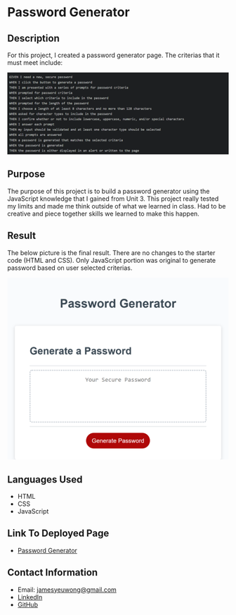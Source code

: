 # Password Generator

## Description

For this project, I created a password generator page. The criterias that it must meet include:

![This is an image of the criteria needed for password generator](/assets/image/criteria-screenshot.png)

## Purpose

The purpose of this project is to build a password generator using the JavaScript knowledge that I gained from Unit 3. This project really tested my limits and made me think outside of what we learned in class. Had to be creative and piece together skills we learned to make this happen.

## Result

The below picture is the final result. There are no changes to the starter code (HTML and CSS). Only JavaScript portion was original to generate password based on user selected criterias.

![This is an image of the final product of the password generator](/assets/image/password-generator-screenshot.png)

## Languages Used

- HTML
- CSS
- JavaScript

## Link To Deployed Page

- [Password Generator](https://james-y-wong.github.io/hw-3-password-generator/)

## Contact Information

- Email: jamesyeuwong@gmail.com
- [LinkedIn](https://www.linkedin.com/in/james-wong-90652497)
- [GitHub](https://github.com/James-Y-Wong)
